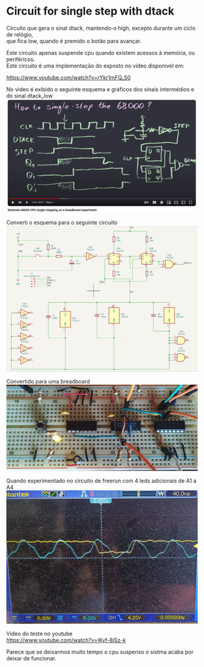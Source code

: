 # Circuit for single step with dtack
Circuito que gera o sinal dtack, mantendo-o high, excepto durante um ciclo de relógio,  
que fica low, quando é premido o botão para avançar.  

Este circuito apenas suspende cpu quando existem acessos à memória, ou periféricos.  
Este circuito é uma implementação do exposto no video disponivel em:  

https://www.youtube.com/watch?v=rYkr1mFQ_50  

No video é exibido o seguinte esquema e gráficos dos sinais intermédios e do sinal dtack_low  
![alt text](https://github.com/inaciose/68000x/blob/main/explorations/dtack/dtack_singlestep1.jpg?raw=true)  

Converti o esquema para o seguinte circuito   
![alt text](https://github.com/inaciose/68000x/blob/main/explorations/dtack/68kmydtackpss1/68kmydtackpss1.png?raw=true)

Convertido para uma breadboard  
![alt text](https://github.com/inaciose/68000x/blob/main/explorations/dtack/68kmydtackpss1/68kmydtackpss1-bb1.jpeg?raw=true)  

Quando experimentado no circuito de freerun com 4 leds adicionais de A1 a A4  
![alt text](https://github.com/inaciose/68000x/blob/main/explorations/dtack/68kmydtackpss1/68kmydtackpss1-bb1-signal1.jpeg?raw=true)  

Video do teste no youtube  
https://www.youtube.com/watch?v=jKyf-8iSz-k  

Parece que se deixarmos muito tempo o cpu suspenso o sistma acaba por deixar de funcionar.

